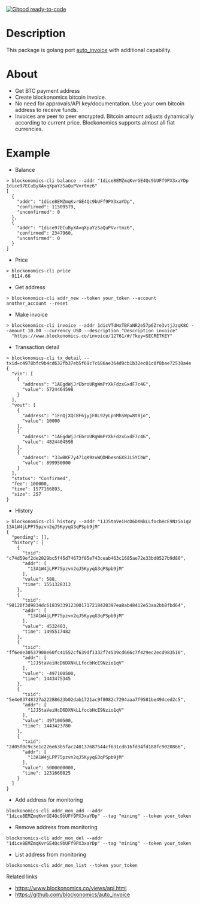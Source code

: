 [![Gitpod ready-to-code](https://img.shields.io/badge/Gitpod-ready--to--code-blue?logo=gitpod)](https://gitpod.io/#https://github.com/centum/blockonomics)

# Description

This package is golang port [auto_invoice](https://github.com/blockonomics/auto_invoice) with additional capability.

# About

* Get BTC payment address
* Create blockonomics bitcoin invoice.
* No need for approvals/API key/documentation. Use your own bitcoin address to receive funds.
* Invoices are peer to peer encrypted. Bitcoin amount adjusts dynamically according to current price. Blockonomics 
supports almost all fiat currencies.

# Example

* Balance
```shell script
> blockonomics-cli balance --addr "1dice8EMZmqKvrGE4Qc9bUFf9PX3xaYDp 1dice97ECuByXAvqXpaYzSaQuPVvrtmz6"
[
  {
    "addr": "1dice8EMZmqKvrGE4Qc9bUFf9PX3xaYDp",
    "confirmed": 11509579,
    "unconfirmed": 0
  },
  {
    "addr": "1dice97ECuByXAvqXpaYzSaQuPVvrtmz6",
    "confirmed": 2347960,
    "unconfirmed": 0
  }
]
```
* Price
```shell script
> blockonomics-cli price
  9114.66
```
* Get address
```shell script
> blockonomics-cli addr_new --token your_token --account another_account --reset
```
* Make invoice
```shell script
> blockonomics-cli invoice --addr 1dicVTdHxTBFaNR2e57p6Zre3vtjJzqK8C --amount 10.00 --currency USD --description "Description invoice"
  "https://www.blockonomics.co/invoice/12761/#/?key=SECRETKEY"
```
* Transaction detail
```shell script
> blockonomics-cli tx_detail --txid=c4978bfc9b4cd632fb37eb5f69c7c686ae364d9cb1b32ec01c0f8bae72530a4e
{
  "vin": [
    {
      "address": "1AEgdWjJrEbroURgWmPrXkFdzxGxdF7c4G",
      "value": 5724464598
    }
  ],
  "vout": [
    {
      "address": "1FnQjXQc8F6jyjF8L92yLpnMhSWpw8t8jo",
      "value": 10000
    },
    {
      "address": "1AEgdWjJrEbroURgWmPrXkFdzxGxdF7c4G",
      "value": 4824404598
    },
    {
      "address": "33wBKF7y471qK9zuWQDHbesnGX8JL5YCbW",
      "value": 899950000
    }
  ],
  "status": "Confirmed",
  "fee": 100000,
  "time": 1577166893,
  "size": 257
}
```
* History
```shell script
> blockonomics-cli history --addr "1JJ5taVeiHcD6DXNkLLfocbHcE9Nzio1qV 13A1W4jLPP75pzvn2qJ5KyyqG3qPSpb9jM" 
{
  "pending": [],
  "history": [
    {
      "txid": "c74d59ef2de2029bc5f45d74673f05e743ceab463c1685ae72e33bd0527b9d80",
      "addr": [
        "13A1W4jLPP75pzvn2qJ5KyyqG3qPSpb9jM"
      ],
      "value": 588,
      "time": 1551328313
    },
    {
      "txid": "98120f3d9834dc61839339123001717218428397ea8ab48412e53aa2bb8fbd64",
      "addr": [
        "13A1W4jLPP75pzvn2qJ5KyyqG3qPSpb9jM"
      ],
      "value": 4532403,
      "time": 1495517482
    },
    {
      "txid": "ff6e8e30537908e60fc41552cf639df1332f74539cd666c7f429ec2ecd983510",
      "addr": [
        "1JJ5taVeiHcD6DXNkLLfocbHcE9Nzio1qV"
      ],
      "value": -497100500,
      "time": 1443475345
    },
    {
      "txid": "5e4e03748327a22288623b02dab1721ac9f8082c7294aaa7f9581be49dced2c5",
      "addr": [
        "1JJ5taVeiHcD6DXNkLLfocbHcE9Nzio1qV"
      ],
      "value": 497100500,
      "time": 1443423780
    },
    {
      "txid": "2d05f0c9c3e1c226e63b5fac240137687544cf631cd616fd34fd188fc9020866",
      "addr": [
        "13A1W4jLPP75pzvn2qJ5KyyqG3qPSpb9jM"
      ],
      "value": 5000000000,
      "time": 1231660825
    }
  ]
}
```
* Add address for monitoring
```shell script
blockonomics-cli addr_mon_add --addr "1dice8EMZmqKvrGE4Qc9bUFf9PX3xaYDp" --tag "mining" --token your_token
```
* Remove address from monitoring
```shell script
blockonomics-cli addr_mon_del --addr "1dice8EMZmqKvrGE4Qc9bUFf9PX3xaYDp" --tag "mining" --token your_token
```
* List address from monitoring
```shell script
blockonomics-cli addr_mon_list --token your_token
```

Related links
* https://www.blockonomics.co/views/api.html
* https://github.com/blockonomics/auto_invoice
